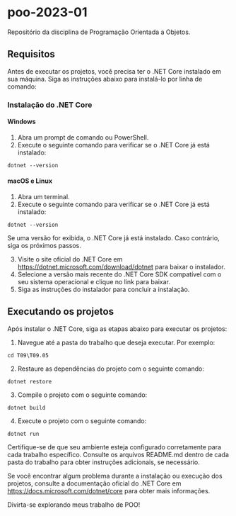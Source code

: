 # poo-2023-01
Repositório da disciplina de Programação Orientada a Objetos.

## Requisitos

Antes de executar os projetos, você precisa ter o .NET Core instalado em sua máquina. Siga as instruções abaixo para instalá-lo por linha de comando:

### Instalação do .NET Core

#### Windows

1. Abra um prompt de comando ou PowerShell.
2. Execute o seguinte comando para verificar se o .NET Core já está instalado:

```dotnet --version```

#### macOS e Linux

1. Abra um terminal.
2. Execute o seguinte comando para verificar se o .NET Core já está instalado:

```dotnet --version```

Se uma versão for exibida, o .NET Core já está instalado. Caso contrário, siga os próximos passos.

3. Visite o site oficial do .NET Core em https://dotnet.microsoft.com/download/dotnet para baixar o instalador.
4. Selecione a versão mais recente do .NET Core SDK compatível com o seu sistema operacional e clique no link para baixar.
5. Siga as instruções do instalador para concluir a instalação.

## Executando os projetos

Após instalar o .NET Core, siga as etapas abaixo para executar os projetos:

1. Navegue até a pasta do trabalho que deseja executar. Por exemplo:

```cd T09\T09.05```

2. Restaure as dependências do projeto com o seguinte comando:

```dotnet restore```

3. Compile o projeto com o seguinte comando:

```dotnet build```

4. Execute o projeto com o seguinte comando:

```dotnet run```

Certifique-se de que seu ambiente esteja configurado corretamente para cada trabalho específico. Consulte os arquivos README.md dentro de cada pasta do trabalho para obter instruções adicionais, se necessário.

Se você encontrar algum problema durante a instalação ou execução dos projetos, consulte a documentação oficial do .NET Core em https://docs.microsoft.com/dotnet/core para obter mais informações.

Divirta-se explorando meus trabalho de POO!